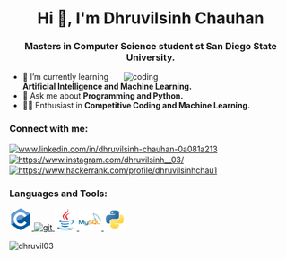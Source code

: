 
<h1 align="center">Hi 👋, I'm Dhruvilsinh Chauhan</h1>
<!-- <h3 align="center">A CSE Final Year student who loves exploring new tech field.</h3> -->
<h3 align="center">Masters in Computer Science student st San Diego State University.</h3>
<img align="right" alt="coding" width=300 src="https://media.giphy.com/media/qgQUggAC3Pfv687qPC/giphy.gif"/>

- 🌱 I’m currently learning **Artificial Intelligence and Machine Learning.**
- 💬 Ask me about **Programming and Python.**
- 👨‍💻 Enthusiast in **Competitive Coding and Machine Learning.**

<h3 align="left">Connect with me:</h3>
<p align="left">
<a href="https://linkedin.com/in/www.linkedin.com/in/dhruvilsinh-chauhan-0a081a213" target="blank"><img align="center" src="https://raw.githubusercontent.com/rahuldkjain/github-profile-readme-generator/master/src/images/icons/Social/linked-in-alt.svg" alt="www.linkedin.com/in/dhruvilsinh-chauhan-0a081a213" height="30" width="40" /></a>
<a href="https://instagram.com/https://www.instagram.com/dhruvilsinh__03/" target="blank"><img align="center" src="https://raw.githubusercontent.com/rahuldkjain/github-profile-readme-generator/master/src/images/icons/Social/instagram.svg" alt="https://www.instagram.com/dhruvilsinh__03/" height="30" width="40" /></a>
<a href="https://www.hackerrank.com/profile/dhruvilsinhchau1" target="blank"><img align="center" src="https://raw.githubusercontent.com/rahuldkjain/github-profile-readme-generator/master/src/images/icons/Social/hackerrank.svg" alt="https://www.hackerrank.com/profile/dhruvilsinhchau1" height="30" width="40" /></a>
</p>

<h3 align="left">Languages and Tools:</h3>
<p align="left"> <a href="https://www.cprogramming.com/" target="_blank" rel="noreferrer"> <img src="https://raw.githubusercontent.com/devicons/devicon/master/icons/c/c-original.svg" alt="c" width="40" height="40"/> </a> <a href="https://git-scm.com/" target="_blank" rel="noreferrer"> <img src="https://www.vectorlogo.zone/logos/git-scm/git-scm-icon.svg" alt="git" width="40" height="40"/> </a> <a href="https://www.java.com" target="_blank" rel="noreferrer"> <img src="https://raw.githubusercontent.com/devicons/devicon/master/icons/java/java-original.svg" alt="java" width="40" height="40"/> </a> <a href="https://www.mysql.com/" target="_blank" rel="noreferrer"> <img src="https://raw.githubusercontent.com/devicons/devicon/master/icons/mysql/mysql-original-wordmark.svg" alt="mysql" width="40" height="40"/> </a> <a href="https://www.python.org" target="_blank" rel="noreferrer"> <img src="https://raw.githubusercontent.com/devicons/devicon/master/icons/python/python-original.svg" alt="python" width="40" height="40"/> </a> </p>

<p><img align="center" src="https://github-readme-stats.vercel.app/api/top-langs?username=dhruvil03&show_icons=true&locale=en&layout=compact" alt="dhruvil03" /></p>

<!--
**Dhruvil03/Dhruvil03** is a ✨ _special_ ✨ repository because its `README.md` (this file) appears on your GitHub profile.

Here are some ideas to get you started:

- 🔭 I’m currently working on ...
- 🌱 I’m currently learning ...
- 👯 I’m looking to collaborate on ...
- 🤔 I’m looking for help with ...
- 💬 Ask me about ...
- 📫 How to reach me: ...
- 😄 Pronouns: ...
- ⚡ Fun fact: ...
-->
